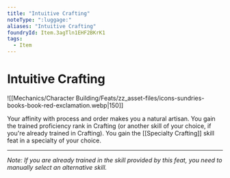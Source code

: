```yaml
---
title: "Intuitive Crafting"
noteType: ":luggage:"
aliases: "Intuitive Crafting"
foundryId: Item.3agTln1EHF2BKrK1
tags:
  - Item
---
```


# Intuitive Crafting
![[Mechanics/Character Building/Feats/zz_asset-files/icons-sundries-books-book-red-exclamation.webp|150]]

Your affinity with process and order makes you a natural artisan. You gain the trained proficiency rank in Crafting (or another skill of your choice, if you're already trained in Crafting). You gain the [[Specialty Crafting]] skill feat in a specialty of your choice.

* * *

_Note: If you are already trained in the skill provided by this feat, you need to manually select an alternative skill._
